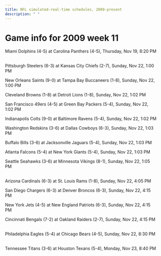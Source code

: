 ```yaml
---
title: NFL simulated-real-time schedules, 2009-present
description: " "
---
```


# Game info for 2009 week 11

Miami Dolphins (4-5) at Carolina Panthers (4-5), Thursday, Nov 19, 8:20 PM

<br/>Pittsburgh Steelers (6-3) at Kansas City Chiefs (2-7), Sunday, Nov 22, 1:00 PM

New Orleans Saints (9-0) at Tampa Bay Buccaneers (1-8), Sunday, Nov 22, 1:00 PM

Cleveland Browns (1-8) at Detroit Lions (1-8), Sunday, Nov 22, 1:02 PM

San Francisco 49ers (4-5) at Green Bay Packers (5-4), Sunday, Nov 22, 1:02 PM

Indianapolis Colts (9-0) at Baltimore Ravens (5-4), Sunday, Nov 22, 1:02 PM

Washington Redskins (3-6) at Dallas Cowboys (6-3), Sunday, Nov 22, 1:03 PM

Buffalo Bills (3-6) at Jacksonville Jaguars (5-4), Sunday, Nov 22, 1:03 PM

Atlanta Falcons (5-4) at New York Giants (5-4), Sunday, Nov 22, 1:03 PM

Seattle Seahawks (3-6) at Minnesota Vikings (8-1), Sunday, Nov 22, 1:05 PM

<br/>Arizona Cardinals (6-3) at St. Louis Rams (1-8), Sunday, Nov 22, 4:05 PM

San Diego Chargers (6-3) at Denver Broncos (6-3), Sunday, Nov 22, 4:15 PM

New York Jets (4-5) at New England Patriots (6-3), Sunday, Nov 22, 4:15 PM

Cincinnati Bengals (7-2) at Oakland Raiders (2-7), Sunday, Nov 22, 4:15 PM

<br/>Philadelphia Eagles (5-4) at Chicago Bears (4-5), Sunday, Nov 22, 8:30 PM

<br/>Tennessee Titans (3-6) at Houston Texans (5-4), Monday, Nov 23, 8:40 PM

